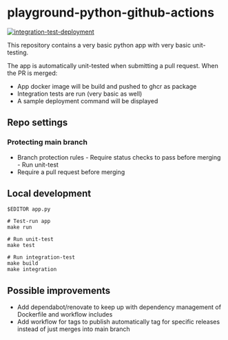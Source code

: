 # playground-python-github-actions

[![integration-test-deployment](https://github.com/stefanandres/playground-python-github-actions/actions/workflows/main.yaml/badge.svg)](https://github.com/stefanandres/playground-python-github-actions/actions/workflows/main.yaml)

This repository contains a very basic python app with very basic unit-testing.

The app is automatically unit-tested when submitting a pull request. When the PR is merged:
* App docker image will be build and pushed to ghcr as package
* Integration tests are run (very basic as well)
* A sample deployment command will be displayed

## Repo settings

### Protecting main branch

* Branch protection rules - Require status checks to pass before merging - Run unit-test
* Require a pull request before merging

## Local development

```shell
$EDITOR app.py

# Test-run app
make run

# Run unit-test
make test

# Run integration-test
make build
make integration
```

## Possible improvements

* Add dependabot/renovate to keep up with dependency management of Dockerfile and workflow includes
* Add workflow for tags to publish automatically tag for specific releases instead of just merges into main branch
